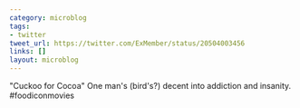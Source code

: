 ```yaml
---
category: microblog
tags:
- twitter
tweet_url: https://twitter.com/ExMember/status/20504003456
links: []
layout: microblog
---
```

"Cuckoo for Cocoa" One man's (bird's?) decent into addiction and insanity. #foodiconmovies
